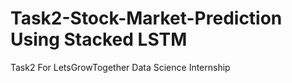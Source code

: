 # Task2-Stock-Market-Prediction Using Stacked LSTM
Task2 For LetsGrowTogether Data Science Internship
